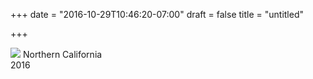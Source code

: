 +++
date = "2016-10-29T10:46:20-07:00"
draft = false
title = "untitled"

+++

<img src="https://s3-us-west-2.amazonaws.com/ginput/20161028_01_264.jpg">
Northern California<br>
2016

